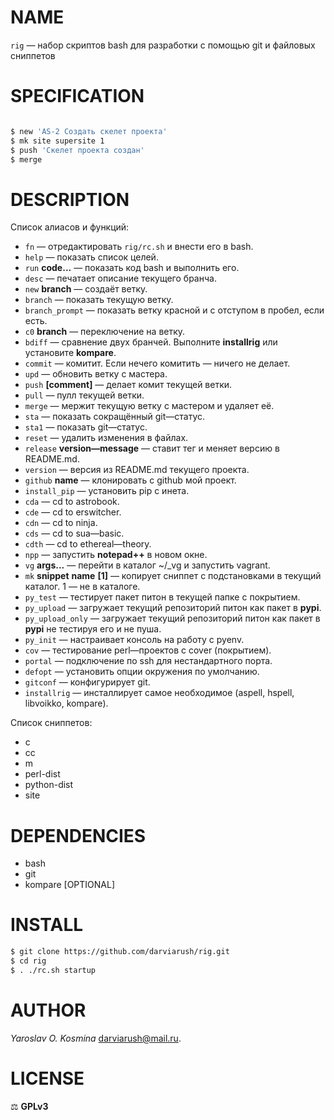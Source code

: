 # NAME

`rig` — набор скриптов bash для разработки с помощью git и файловых сниппетов

# SPECIFICATION

```sh

$ new 'AS-2 Создать скелет проекта'
$ mk site supersite 1
$ push 'Скелет проекта создан'
$ merge 

```

# DESCRIPTION

Список алиасов и функций:

* `fn` — отредактировать `rig/rc.sh` и внести его в bash.
* `help` — показать список целей.
* `run` __code...__ — показать код bash и выполнить его.
* `desc` — печатает описание текущего бранча.
* `new` __branch__ — создаёт ветку.
* `branch` — показать текущую ветку.
* `branch_prompt` — показать ветку красной и с отступом в пробел, если есть.
* `c0` __branch__ — переключение на ветку.
* `bdiff` — сравнение двух бранчей. Выполните **installrig** или установите **kompare**.
* `commit`  — комитит. Если нечего комитить — ничего не делает.
* `upd` — обновить ветку с мастера.
* `push` __[comment]__ — делает комит текущей ветки.
* `pull` — пулл текущей ветки.
* `merge` — мержит текущую ветку с мастером и удаляет её.
* `sta` — показать сокращённый git—статус.
* `sta1` — показать git—статус.
* `reset` — удалить изменения в файлах.
* `release` __version—message__ — ставит тег и меняет версию в README.md.
* `version` — версия из README.md текущего проекта.
* `github` __name__ — клонировать с github мой проект.
* `install_pip` — установить pip с инета.
* `cda` — cd to astrobook.
* `cde` — cd to erswitcher.
* `cdn` — cd to ninja.
* `cds` — cd to sua—basic.
* `cdth` — cd to ethereal—theory.
* `npp` — запустить **notepad++** в новом окне.
* `vg` __args...__ — перейти в каталог ~/_vg и запустить vagrant.
* `mk` __snippet__ __name__ __[1]__ — копирует сниппет с подстановками в текущий каталог. 1 — не в каталоге.
* `py_test` — тестирует пакет питон в текущей папке с покрытием.
* `py_upload` — загружает текущий репозиторий питон как пакет в **pypi**.
* `py_upload_only` — загружает текущий репозиторий питон как пакет в **pypi** не тестируя его и не пуша.
* `py_init` — настраивает консоль на работу с pyenv.
* `cov` — тестирование perl—проектов с cover (покрытием).
* `portal` — подключение по ssh для нестандартного порта.
* `defopt` — установить опции окружения по умолчанию.
* `gitconf` — конфигурирует git.
* `installrig` — инсталлирует самое необходимое (aspell, hspell, libvoikko, kompare).

Список сниппетов: 

* c
* cc
* m
* perl-dist
* python-dist
* site

# DEPENDENCIES

* bash
* git
* kompare [OPTIONAL]

# INSTALL

```sh
$ git clone https://github.com/darviarush/rig.git
$ cd rig
$ . ./rc.sh startup
```

# AUTHOR

_Yaroslav O. Kosmina_ <darviarush@mail.ru>.

# LICENSE

⚖ **GPLv3**